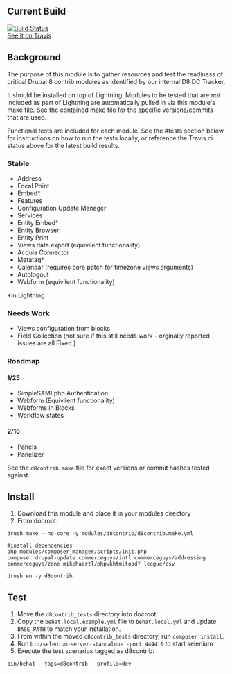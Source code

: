 ## Current Build
[![Build Status](https://travis-ci.org/balsama/d8contrib.svg?branch=8.x-1.x)](https://travis-ci.org/balsama/d8contrib)  
[See it on Travis](https://travis-ci.org/balsama/d8contrib)

## Background
The purpose of this module is to gather resources and test the readiness of
critical Drupal 8 contrib modules as identified by our internal D8 DC Tracker.

It should be installed on top of Lightning. Modules to be tested that are *not*
included as part of Lightning are automatically pulled in via this module's make
file. See the contained make file for the specific versions/commits that are
used.

Functional tests are included for each module. See the #tests section below for
instructions on how to run the tests locally, or reference the Travis.ci status
above for the latest build results.

### Stable
* Address
* Focal Point
* Embed*
* Features
* Configuration Update Manager
* Services
* Entity Embed*
* Entity Browser
* Entity Print
* Views data export (equivilent functionality)
* Acquia Connector
* Metatag*
* Calendar (requires core patch for timezone views arguments)
* Autologout
* Webform (equivilent functionality)

*In Lightning

### Needs Work
* Views configuration from blocks
* Field Collection (not sure if this still needs work - orginally reported
  issues are all Fixed.)

### Roadmap

#### 1/25
* SimpleSAMLphp Authentication
* Webform (Equivilent functionality)
* Webforms in Blocks
* Workflow states

#### 2/16
* Panels
* Panelizer

See the `d8contrib.make` file for exact versions or commit hashes tested against.

## Install

1. Download this module and place it in your modules directory
2. From docroot:

```
drush make --no-core -y modules/d8contrib/d8contrib.make.yml

#install dependencies
php modules/composer_manager/scripts/init.php
composer drupal-update commerceguys/intl commerceguys/addressing commerceguys/zone mikehaertl/phpwkhtmltopdf league/csv

drush en -y d8contrib
```
## Test
1. Move the `d8contrib_tests` directory into docroot.
2. Copy the `behat.local.example.yml` file to `behat.local.yml` and update
   `BASE_PATH` to match your installation.
3. From within the moved `d8contrib_tests` directory, run `composer install`.
4. Run `bin/selenium-server-standalone -port 4444 &` to start selenium
5. Execute the test scenarios tagged as d8contrib:

```
bin/behat --tags=d8contrib --profile=dev
```
